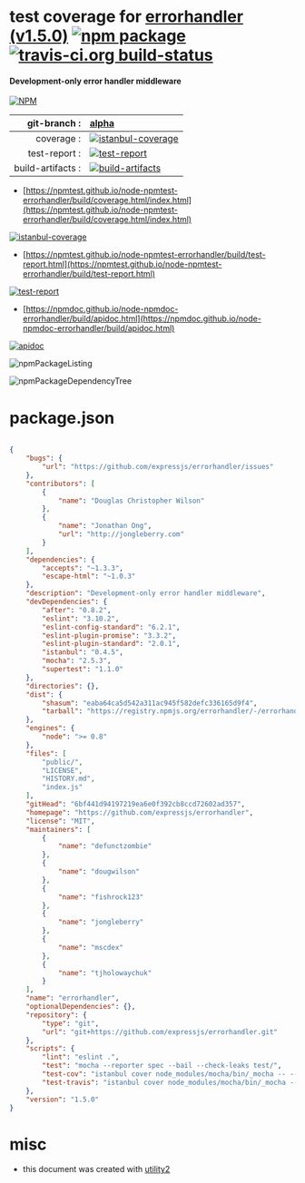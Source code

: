 # test coverage for  [errorhandler (v1.5.0)](https://github.com/expressjs/errorhandler)  [![npm package](https://img.shields.io/npm/v/npmtest-errorhandler.svg?style=flat-square)](https://www.npmjs.org/package/npmtest-errorhandler) [![travis-ci.org build-status](https://api.travis-ci.org/npmtest/node-npmtest-errorhandler.svg)](https://travis-ci.org/npmtest/node-npmtest-errorhandler)
#### Development-only error handler middleware

[![NPM](https://nodei.co/npm/errorhandler.png?downloads=true&downloadRank=true&stars=true)](https://www.npmjs.com/package/errorhandler)

| git-branch : | [alpha](https://github.com/npmtest/node-npmtest-errorhandler/tree/alpha)|
|--:|:--|
| coverage : | [![istanbul-coverage](https://npmtest.github.io/node-npmtest-errorhandler/build/coverage.badge.svg)](https://npmtest.github.io/node-npmtest-errorhandler/build/coverage.html/index.html)|
| test-report : | [![test-report](https://npmtest.github.io/node-npmtest-errorhandler/build/test-report.badge.svg)](https://npmtest.github.io/node-npmtest-errorhandler/build/test-report.html)|
| build-artifacts : | [![build-artifacts](https://npmtest.github.io/node-npmtest-errorhandler/glyphicons_144_folder_open.png)](https://github.com/npmtest/node-npmtest-errorhandler/tree/gh-pages/build)|

- [https://npmtest.github.io/node-npmtest-errorhandler/build/coverage.html/index.html](https://npmtest.github.io/node-npmtest-errorhandler/build/coverage.html/index.html)

[![istanbul-coverage](https://npmtest.github.io/node-npmtest-errorhandler/build/screenCapture.buildCi.browser.%252Ftmp%252Fbuild%252Fcoverage.lib.html.png)](https://npmtest.github.io/node-npmtest-errorhandler/build/coverage.html/index.html)

- [https://npmtest.github.io/node-npmtest-errorhandler/build/test-report.html](https://npmtest.github.io/node-npmtest-errorhandler/build/test-report.html)

[![test-report](https://npmtest.github.io/node-npmtest-errorhandler/build/screenCapture.buildCi.browser.%252Ftmp%252Fbuild%252Ftest-report.html.png)](https://npmtest.github.io/node-npmtest-errorhandler/build/test-report.html)

- [https://npmdoc.github.io/node-npmdoc-errorhandler/build/apidoc.html](https://npmdoc.github.io/node-npmdoc-errorhandler/build/apidoc.html)

[![apidoc](https://npmdoc.github.io/node-npmdoc-errorhandler/build/screenCapture.buildCi.browser.%252Ftmp%252Fbuild%252Fapidoc.html.png)](https://npmdoc.github.io/node-npmdoc-errorhandler/build/apidoc.html)

![npmPackageListing](https://npmtest.github.io/node-npmtest-errorhandler/build/screenCapture.npmPackageListing.svg)

![npmPackageDependencyTree](https://npmtest.github.io/node-npmtest-errorhandler/build/screenCapture.npmPackageDependencyTree.svg)



# package.json

```json

{
    "bugs": {
        "url": "https://github.com/expressjs/errorhandler/issues"
    },
    "contributors": [
        {
            "name": "Douglas Christopher Wilson"
        },
        {
            "name": "Jonathan Ong",
            "url": "http://jongleberry.com"
        }
    ],
    "dependencies": {
        "accepts": "~1.3.3",
        "escape-html": "~1.0.3"
    },
    "description": "Development-only error handler middleware",
    "devDependencies": {
        "after": "0.8.2",
        "eslint": "3.10.2",
        "eslint-config-standard": "6.2.1",
        "eslint-plugin-promise": "3.3.2",
        "eslint-plugin-standard": "2.0.1",
        "istanbul": "0.4.5",
        "mocha": "2.5.3",
        "supertest": "1.1.0"
    },
    "directories": {},
    "dist": {
        "shasum": "eaba64ca5d542a311ac945f582defc336165d9f4",
        "tarball": "https://registry.npmjs.org/errorhandler/-/errorhandler-1.5.0.tgz"
    },
    "engines": {
        "node": ">= 0.8"
    },
    "files": [
        "public/",
        "LICENSE",
        "HISTORY.md",
        "index.js"
    ],
    "gitHead": "6bf441d94197219ea6e0f392cb8ccd72602ad357",
    "homepage": "https://github.com/expressjs/errorhandler",
    "license": "MIT",
    "maintainers": [
        {
            "name": "defunctzombie"
        },
        {
            "name": "dougwilson"
        },
        {
            "name": "fishrock123"
        },
        {
            "name": "jongleberry"
        },
        {
            "name": "mscdex"
        },
        {
            "name": "tjholowaychuk"
        }
    ],
    "name": "errorhandler",
    "optionalDependencies": {},
    "repository": {
        "type": "git",
        "url": "git+https://github.com/expressjs/errorhandler.git"
    },
    "scripts": {
        "lint": "eslint .",
        "test": "mocha --reporter spec --bail --check-leaks test/",
        "test-cov": "istanbul cover node_modules/mocha/bin/_mocha -- --reporter dot --check-leaks test/",
        "test-travis": "istanbul cover node_modules/mocha/bin/_mocha --report lcovonly -- --reporter spec --check-leaks test/"
    },
    "version": "1.5.0"
}
```



# misc
- this document was created with [utility2](https://github.com/kaizhu256/node-utility2)
